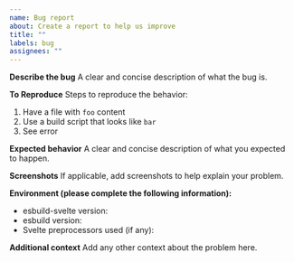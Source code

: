 ```yaml
---
name: Bug report
about: Create a report to help us improve
title: ""
labels: bug
assignees: ""
---
```


**Describe the bug**
A clear and concise description of what the bug is.

**To Reproduce**
Steps to reproduce the behavior:

1. Have a file with `foo` content
2. Use a build script that looks like `bar`
3. See error

**Expected behavior**
A clear and concise description of what you expected to happen.

**Screenshots**
If applicable, add screenshots to help explain your problem.

**Environment (please complete the following information):**

- esbuild-svelte version:
- esbuild version:
- Svelte preprocessors used (if any):

**Additional context**
Add any other context about the problem here.

